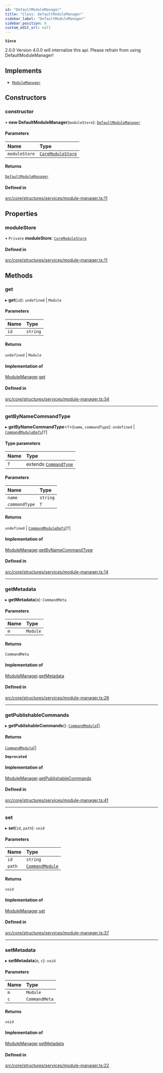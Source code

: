 ```yaml
---
id: "DefaultModuleManager"
title: "Class: DefaultModuleManager"
sidebar_label: "DefaultModuleManager"
sidebar_position: 0
custom_edit_url: null
---
```


**`Since`**

2.0.0
Version 4.0.0 will internalize this api. Please refrain from using DefaultModuleManager!

## Implements

- [`ModuleManager`](../interfaces/ModuleManager.md)

## Constructors

### constructor

• **new DefaultModuleManager**(`moduleStore`): [`DefaultModuleManager`](DefaultModuleManager.md)

#### Parameters

| Name | Type |
| :------ | :------ |
| `moduleStore` | [`CoreModuleStore`](../interfaces/CoreModuleStore.md) |

#### Returns

[`DefaultModuleManager`](DefaultModuleManager.md)

#### Defined in

[src/core/structures/services/module-manager.ts:11](https://github.com/sern-handler/handler/blob/91b3768e376cfe22ec37d8ab44f4e4a4dfe8a1e8/src/core/structures/services/module-manager.ts#L11)

## Properties

### moduleStore

• `Private` **moduleStore**: [`CoreModuleStore`](../interfaces/CoreModuleStore.md)

#### Defined in

[src/core/structures/services/module-manager.ts:11](https://github.com/sern-handler/handler/blob/91b3768e376cfe22ec37d8ab44f4e4a4dfe8a1e8/src/core/structures/services/module-manager.ts#L11)

## Methods

### get

▸ **get**(`id`): `undefined` \| `Module`

#### Parameters

| Name | Type |
| :------ | :------ |
| `id` | `string` |

#### Returns

`undefined` \| `Module`

#### Implementation of

[ModuleManager](../interfaces/ModuleManager.md).[get](../interfaces/ModuleManager.md#get)

#### Defined in

[src/core/structures/services/module-manager.ts:34](https://github.com/sern-handler/handler/blob/91b3768e376cfe22ec37d8ab44f4e4a4dfe8a1e8/src/core/structures/services/module-manager.ts#L34)

___

### getByNameCommandType

▸ **getByNameCommandType**<`T`\>(`name`, `commandType`): `undefined` \| [`CommandModuleDefs`](../interfaces/CommandModuleDefs.md)[`T`]

#### Type parameters

| Name | Type |
| :------ | :------ |
| `T` | extends [`CommandType`](../enums/CommandType.md) |

#### Parameters

| Name | Type |
| :------ | :------ |
| `name` | `string` |
| `commandType` | `T` |

#### Returns

`undefined` \| [`CommandModuleDefs`](../interfaces/CommandModuleDefs.md)[`T`]

#### Implementation of

[ModuleManager](../interfaces/ModuleManager.md).[getByNameCommandType](../interfaces/ModuleManager.md#getbynamecommandtype)

#### Defined in

[src/core/structures/services/module-manager.ts:14](https://github.com/sern-handler/handler/blob/91b3768e376cfe22ec37d8ab44f4e4a4dfe8a1e8/src/core/structures/services/module-manager.ts#L14)

___

### getMetadata

▸ **getMetadata**(`m`): `CommandMeta`

#### Parameters

| Name | Type |
| :------ | :------ |
| `m` | `Module` |

#### Returns

`CommandMeta`

#### Implementation of

[ModuleManager](../interfaces/ModuleManager.md).[getMetadata](../interfaces/ModuleManager.md#getmetadata)

#### Defined in

[src/core/structures/services/module-manager.ts:26](https://github.com/sern-handler/handler/blob/91b3768e376cfe22ec37d8ab44f4e4a4dfe8a1e8/src/core/structures/services/module-manager.ts#L26)

___

### getPublishableCommands

▸ **getPublishableCommands**(): [`CommandModule`](../modules.md#commandmodule)[]

#### Returns

[`CommandModule`](../modules.md#commandmodule)[]

**`Deprecated`**

#### Implementation of

[ModuleManager](../interfaces/ModuleManager.md).[getPublishableCommands](../interfaces/ModuleManager.md#getpublishablecommands)

#### Defined in

[src/core/structures/services/module-manager.ts:41](https://github.com/sern-handler/handler/blob/91b3768e376cfe22ec37d8ab44f4e4a4dfe8a1e8/src/core/structures/services/module-manager.ts#L41)

___

### set

▸ **set**(`id`, `path`): `void`

#### Parameters

| Name | Type |
| :------ | :------ |
| `id` | `string` |
| `path` | [`CommandModule`](../modules.md#commandmodule) |

#### Returns

`void`

#### Implementation of

[ModuleManager](../interfaces/ModuleManager.md).[set](../interfaces/ModuleManager.md#set)

#### Defined in

[src/core/structures/services/module-manager.ts:37](https://github.com/sern-handler/handler/blob/91b3768e376cfe22ec37d8ab44f4e4a4dfe8a1e8/src/core/structures/services/module-manager.ts#L37)

___

### setMetadata

▸ **setMetadata**(`m`, `c`): `void`

#### Parameters

| Name | Type |
| :------ | :------ |
| `m` | `Module` |
| `c` | `CommandMeta` |

#### Returns

`void`

#### Implementation of

[ModuleManager](../interfaces/ModuleManager.md).[setMetadata](../interfaces/ModuleManager.md#setmetadata)

#### Defined in

[src/core/structures/services/module-manager.ts:22](https://github.com/sern-handler/handler/blob/91b3768e376cfe22ec37d8ab44f4e4a4dfe8a1e8/src/core/structures/services/module-manager.ts#L22)
